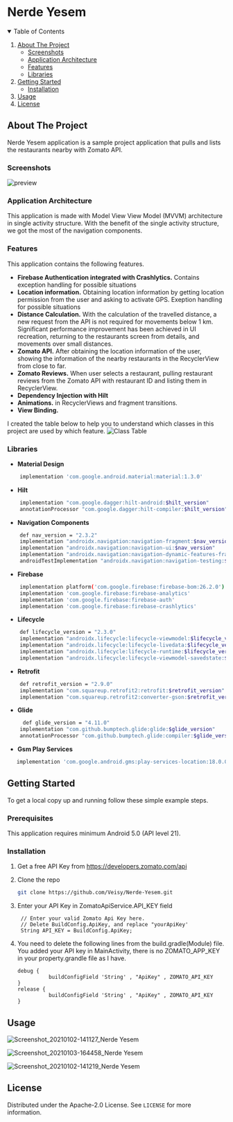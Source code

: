 # Nerde Yesem

<!-- TABLE OF CONTENTS -->
<details open="open">
  <summary>Table of Contents</summary>
  <ol>
    <li>
      <a href="#about-the-project">About The Project</a>
      <ul>
        <li><a href="#screenshots">Screenshots</a></li>
        <li><a href="#application-architecture">Application Architecture</a></li>
        <li><a href="#features">Features</a></li>
        <li><a href="#libraries">Libraries</a></li>
      </ul>
    </li>
    <li>
      <a href="#getting-started">Getting Started</a>
      <ul>
        <li><a href="#installation">Installation</a></li>
      </ul>
    </li>
    <li><a href="#usage">Usage</a></li>
    <li><a href="#license">License</a></li>
  </ol>
</details>



<!-- ABOUT THE PROJECT -->
## About The Project

Nerde Yesem application is a sample project application that pulls and lists the restaurants nearby with Zomato API.

### Screenshots

![preview](https://user-images.githubusercontent.com/43733328/103468526-db891b80-4d6a-11eb-840f-e220d5c5d833.png)


### Application Architecture

This application is made with Model View View Model (MVVM) architecture in single activity structure.
With the benefit of the single activity structure, we got the most of the navigation components.


### Features

This application contains the following features.
* **Firebase Authentication integrated with Crashlytics.** Contains exception handling for possible situations
* **Location information.** Obtaining location information by getting location permission from the user and asking to activate GPS. Exeption handling for possible situations
* **Distance Calculation.** With the calculation of the travelled distance, a new request from the API is not required for movements below 1 km. Significant performance improvement has been achieved in UI recreation, returning to the restaurants screen from details, and movements over small distances.
* **Zomato API.** After obtaining the location information of the user, showing the information of the nearby restaurants in the RecyclerView from close to far.
* **Zomato Reviews.** When user selects a restaurant, pulling restaurant reviews from the Zomato API with restaurant ID and listing them in RecyclerView.
* **Dependency Injection with Hilt**
* **Animations.** in RecyclerViews and fragment transitions.
* **View Binding.**


I created the table below to help you to understand which classes in this project are used by which feature.
![Class Table](https://user-images.githubusercontent.com/43733328/103480011-c0f28900-4de2-11eb-8c76-dac4c734f8dd.png)


### Libraries

* **Material Design** 
```sh
    implementation 'com.google.android.material:material:1.3.0'
```
* **Hilt** 
```sh
    implementation "com.google.dagger:hilt-android:$hilt_version"
    annotationProcessor "com.google.dagger:hilt-compiler:$hilt_version"
```
* **Navigation Components**
```sh
    def nav_version = "2.3.2"
    implementation "androidx.navigation:navigation-fragment:$nav_version"
    implementation "androidx.navigation:navigation-ui:$nav_version"
    implementation "androidx.navigation:navigation-dynamic-features-fragment:$nav_version" 
    androidTestImplementation "androidx.navigation:navigation-testing:$nav_version" 
```
* **Firebase**
```sh
    implementation platform('com.google.firebase:firebase-bom:26.2.0') 
    implementation 'com.google.firebase:firebase-analytics'
    implementation 'com.google.firebase:firebase-auth'
    implementation 'com.google.firebase:firebase-crashlytics' 
```
* **Lifecycle**
```sh
    def lifecycle_version = "2.3.0"
    implementation "androidx.lifecycle:lifecycle-viewmodel:$lifecycle_version"
    implementation "androidx.lifecycle:lifecycle-livedata:$lifecycle_version"  
    implementation "androidx.lifecycle:lifecycle-runtime:$lifecycle_version"
    implementation "androidx.lifecycle:lifecycle-viewmodel-savedstate:$lifecycle_version"
```
* **Retrofit**
```sh
    def retrofit_version = "2.9.0"
    implementation "com.squareup.retrofit2:retrofit:$retrofit_version"
    implementation "com.squareup.retrofit2:converter-gson:$retrofit_version"
```
* **Glide**
```sh
     def glide_version = "4.11.0"
    implementation "com.github.bumptech.glide:glide:$glide_version"
    annotationProcessor "com.github.bumptech.glide:compiler:$glide_version"
 ```
 
 * **Gsm Play Services**
 ```sh
    implementation 'com.google.android.gms:play-services-location:18.0.0'
  ```
<!-- GETTING STARTED -->
## Getting Started

To get a local copy up and running follow these simple example steps.
### Prerequisites

This application requires minimum Android 5.0 (API level 21).
### Installation

1. Get a free API Key from https://developers.zomato.com/api

2. Clone the repo
   ```sh
   git clone https://github.com/Veisy/Nerde-Yesem.git
   ```
3. Enter your API Key in ZomatoApiService.API_KEY field
   ```JS
    // Enter your valid Zomato Api Key here.
    // Delete BuildConfig.ApiKey, and replace "yourApiKey'
    String API_KEY = BuildConfig.ApiKey;
   ```
4. You need to delete the following lines from the build.gradle(Module) file. 
You added your API key in MainActivity, there is no ZOMATO_APP_KEY in your property.grandle file as I have.
    ```JS
    debug {
              buildConfigField 'String' , "ApiKey" , ZOMATO_API_KEY
    }
    release {
              buildConfigField 'String' , "ApiKey" , ZOMATO_API_KEY
   }
   ```

<!-- USAGE EXAMPLES -->
## Usage
![Screenshot_20210102-141127_Nerde Yesem](https://user-images.githubusercontent.com/43733328/103456195-e5783380-4d04-11eb-88f5-b6bbae8c989d.jpg)

![Screenshot_20210103-164458_Nerde Yesem](https://user-images.githubusercontent.com/43733328/103480110-5aba3600-4de3-11eb-8e91-58fda074d5df.jpg)


![Screenshot_20210102-141219_Nerde Yesem](https://user-images.githubusercontent.com/43733328/103456205-fcb72100-4d04-11eb-9bad-59e71ecbb3b9.jpg)


<!-- LICENSE -->
## License

Distributed under the  Apache-2.0 License. See `LICENSE` for more information.
